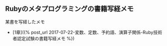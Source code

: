 ## Rubyのメタプログラミングの書籍写経メモ

某書を写経したメモ

- [1章]({% post_url 2017-07-22-変数、定数、予約語、演算子関係-Ruby技術者認定試験の書籍写経メモ %})
